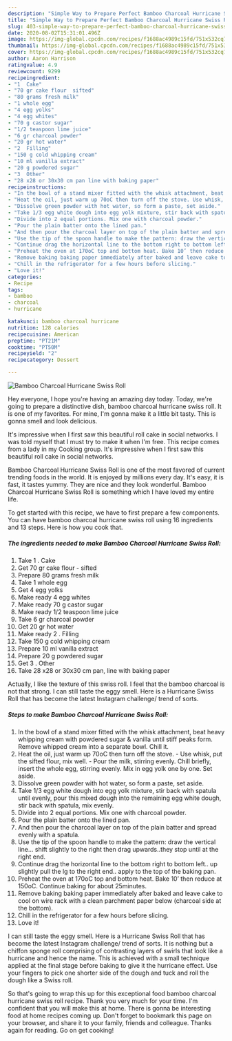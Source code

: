 ```yaml
---
description: "Simple Way to Prepare Perfect Bamboo Charcoal Hurricane Swiss Roll"
title: "Simple Way to Prepare Perfect Bamboo Charcoal Hurricane Swiss Roll"
slug: 403-simple-way-to-prepare-perfect-bamboo-charcoal-hurricane-swiss-roll
date: 2020-08-02T15:31:01.496Z
image: https://img-global.cpcdn.com/recipes/f1688ac4989c15fd/751x532cq70/bamboo-charcoal-hurricane-swiss-roll-recipe-main-photo.jpg
thumbnail: https://img-global.cpcdn.com/recipes/f1688ac4989c15fd/751x532cq70/bamboo-charcoal-hurricane-swiss-roll-recipe-main-photo.jpg
cover: https://img-global.cpcdn.com/recipes/f1688ac4989c15fd/751x532cq70/bamboo-charcoal-hurricane-swiss-roll-recipe-main-photo.jpg
author: Aaron Harrison
ratingvalue: 4.9
reviewcount: 9299
recipeingredient:
- "1  Cake"
- "70 gr cake flour  sifted"
- "80 grams fresh milk"
- "1 whole egg"
- "4 egg yolks"
- "4 egg whites"
- "70 g castor sugar"
- "1/2 teaspoon lime juice"
- "6 gr charcoal powder"
- "20 gr hot water"
- "2  Filling"
- "150 g cold whipping cream"
- "10 ml vanilla extract"
- "20 g powdered sugar"
- "3  Other"
- "28 x28 or 30x30 cm pan line with baking paper"
recipeinstructions:
- "In the bowl of a stand mixer fitted with the whisk attachment, beat heavy whipping cream with powdered sugar &amp; vanilla until stiff peaks form. Remove whipped cream into a separate bowl. Chill it."
- "Heat the oil, just warm up 70oC then turn off the stove. Use whisk, put the sifted flour, mix well. Pour the milk, stirring evenly. Chill briefly, insert the whole egg, stirring evenly. Mix in egg yolk one by one. Set aside."
- "Dissolve green powder with hot water, so form a paste, set aside."
- "Take 1/3 egg white dough into egg yolk mixture, stir back with spatula until evenly, pour this mixed dough into the remaining egg white dough, stir back with spatula, mix evenly."
- "Divide into 2 equal portions. Mix one with charcoal powder."
- "Pour the plain batter onto the lined pan."
- "And then pour the charcoal layer on top of the plain batter and spread evenly with a spatula."
- "Use the tip of the spoon handle to make the pattern: draw the vertical line... shift slightly to the right then drag upwards..they stop until at the right end."
- "Continue drag the horizontal line to the bottom right to bottom left.. up slightly pull the lg to the right end.. apply to the top of the baking pan."
- "Preheat the oven at 170oC top and bottom heat. Bake 10’ then reduce at 150oC. Continue baking for about 25minutes."
- "Remove baking baking paper immediately after baked and leave cake to cool on wire rack with a clean parchment paper below (charcoal side at the bottom)."
- "Chill in the refrigerator for a few hours before slicing."
- "Love it!"
categories:
- Recipe
tags:
- bamboo
- charcoal
- hurricane

katakunci: bamboo charcoal hurricane 
nutrition: 128 calories
recipecuisine: American
preptime: "PT21M"
cooktime: "PT50M"
recipeyield: "2"
recipecategory: Dessert

---
```



![Bamboo Charcoal Hurricane Swiss Roll](https://img-global.cpcdn.com/recipes/f1688ac4989c15fd/751x532cq70/bamboo-charcoal-hurricane-swiss-roll-recipe-main-photo.jpg)

Hey everyone, I hope you're having an amazing day today. Today, we're going to prepare a distinctive dish, bamboo charcoal hurricane swiss roll. It is one of my favorites. For mine, I'm gonna make it a little bit tasty. This is gonna smell and look delicious.

It&#39;s impressive when I first saw this beautiful roll cake in social networks. I was told myself that I must try to make it when I&#39;m free. This recipe comes from a lady in my Cooking group. It&#39;s impressive when I first saw this beautiful roll cake in social networks.

Bamboo Charcoal Hurricane Swiss Roll is one of the most favored of current trending foods in the world. It is enjoyed by millions every day. It's easy, it is fast, it tastes yummy. They are nice and they look wonderful. Bamboo Charcoal Hurricane Swiss Roll is something which I have loved my entire life.


To get started with this recipe, we have to first prepare a few components. You can have bamboo charcoal hurricane swiss roll using 16 ingredients and 13 steps. Here is how you cook that.

<!--inarticleads1-->

##### The ingredients needed to make Bamboo Charcoal Hurricane Swiss Roll:

1. Take 1 . Cake
1. Get 70 gr cake flour - sifted
1. Prepare 80 grams fresh milk
1. Take 1 whole egg
1. Get 4 egg yolks
1. Make ready 4 egg whites
1. Make ready 70 g castor sugar
1. Make ready 1/2 teaspoon lime juice
1. Take 6 gr charcoal powder
1. Get 20 gr hot water
1. Make ready 2 . Filling
1. Take 150 g cold whipping cream
1. Prepare 10 ml vanilla extract
1. Prepare 20 g powdered sugar
1. Get 3 . Other
1. Take 28 x28 or 30x30 cm pan, line with baking paper


Actually, I like the texture of this swiss roll. I feel that the bamboo charcoal is not that strong. I can still taste the eggy smell. Here is a Hurricane Swiss Roll that has become the latest Instagram challenge/ trend of sorts. 

<!--inarticleads2-->

##### Steps to make Bamboo Charcoal Hurricane Swiss Roll:

1. In the bowl of a stand mixer fitted with the whisk attachment, beat heavy whipping cream with powdered sugar &amp; vanilla until stiff peaks form. Remove whipped cream into a separate bowl. Chill it.
1. Heat the oil, just warm up 70oC then turn off the stove. - Use whisk, put the sifted flour, mix well. - Pour the milk, stirring evenly. Chill briefly, insert the whole egg, stirring evenly. Mix in egg yolk one by one. Set aside.
1. Dissolve green powder with hot water, so form a paste, set aside.
1. Take 1/3 egg white dough into egg yolk mixture, stir back with spatula until evenly, pour this mixed dough into the remaining egg white dough, stir back with spatula, mix evenly.
1. Divide into 2 equal portions. Mix one with charcoal powder.
1. Pour the plain batter onto the lined pan.
1. And then pour the charcoal layer on top of the plain batter and spread evenly with a spatula.
1. Use the tip of the spoon handle to make the pattern: draw the vertical line... shift slightly to the right then drag upwards..they stop until at the right end.
1. Continue drag the horizontal line to the bottom right to bottom left.. up slightly pull the lg to the right end.. apply to the top of the baking pan.
1. Preheat the oven at 170oC top and bottom heat. Bake 10’ then reduce at 150oC. Continue baking for about 25minutes.
1. Remove baking baking paper immediately after baked and leave cake to cool on wire rack with a clean parchment paper below (charcoal side at the bottom).
1. Chill in the refrigerator for a few hours before slicing.
1. Love it!


I can still taste the eggy smell. Here is a Hurricane Swiss Roll that has become the latest Instagram challenge/ trend of sorts. It is nothing but a chiffon sponge roll comprising of contrasting layers of swirls that look like a hurricane and hence the name. This is achieved with a small technique applied at the final stage before baking to give it the hurricane effect. Use your fingers to pick one shorter side of the dough and tuck and roll the dough like a Swiss roll. 

So that's going to wrap this up for this exceptional food bamboo charcoal hurricane swiss roll recipe. Thank you very much for your time. I'm confident that you will make this at home. There is gonna be interesting food at home recipes coming up. Don't forget to bookmark this page on your browser, and share it to your family, friends and colleague. Thanks again for reading. Go on get cooking!
